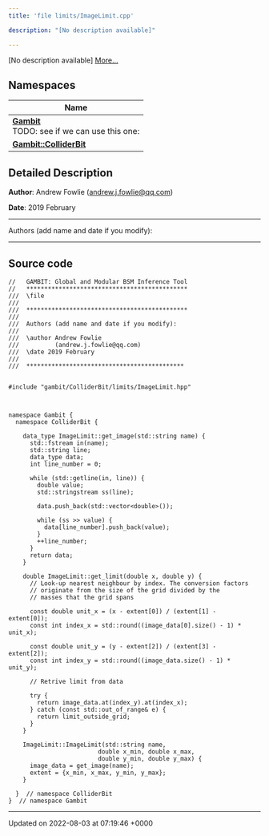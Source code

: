 ```yaml
---
title: 'file limits/ImageLimit.cpp'

description: "[No description available]"

---
```







[No description available] [More...](#detailed-description)

## Namespaces

| Name           |
| -------------- |
| **[Gambit](/documentation/code/gambit_2.2/namespaces/namespacegambit/)** <br>TODO: see if we can use this one:  |
| **[Gambit::ColliderBit](/documentation/code/gambit_2.2/namespaces/namespacegambit_1_1colliderbit/)**  |

## Detailed Description


**Author**: Andrew Fowlie ([andrew.j.fowlie@qq.com](mailto:andrew.j.fowlie@qq.com)) 

**Date**: 2019 February



------------------

Authors (add name and date if you modify):



------------------




## Source code

```
//   GAMBIT: Global and Modular BSM Inference Tool
//   *********************************************
///  \file
///
///  *********************************************
///
///  Authors (add name and date if you modify):
///
///  \author Andrew Fowlie
///          (andrew.j.fowlie@qq.com)
///  \date 2019 February
///
///  ********************************************


#include "gambit/ColliderBit/limits/ImageLimit.hpp"



namespace Gambit {
  namespace ColliderBit {

    data_type ImageLimit::get_image(std::string name) {
      std::fstream in(name);
      std::string line;
      data_type data;
      int line_number = 0;

      while (std::getline(in, line)) {
        double value;
        std::stringstream ss(line);

        data.push_back(std::vector<double>());

        while (ss >> value) {
          data[line_number].push_back(value);
        }
        ++line_number;
      }
      return data;
    }

    double ImageLimit::get_limit(double x, double y) {
      // Look-up nearest neighbour by index. The conversion factors
      // originate from the size of the grid divided by the
      // masses that the grid spans

      const double unit_x = (x - extent[0]) / (extent[1] -  extent[0]);
      const int index_x = std::round((image_data[0].size() - 1) * unit_x);

      const double unit_y = (y - extent[2]) / (extent[3] -  extent[2]);
      const int index_y = std::round((image_data.size() - 1) * unit_y);

      // Retrive limit from data

      try {
        return image_data.at(index_y).at(index_x);
      } catch (const std::out_of_range& e) {
        return limit_outside_grid;
      }
    }

    ImageLimit::ImageLimit(std::string name,
                         double x_min, double x_max,
                         double y_min, double y_max) {
      image_data = get_image(name);
      extent = {x_min, x_max, y_min, y_max};
    }

  }  // namespace ColliderBit
}  // namespace Gambit
```


-------------------------------

Updated on 2022-08-03 at 07:19:46 +0000

